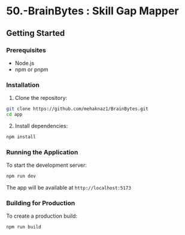 # 50.-BrainBytes : Skill Gap Mapper

## Getting Started

### Prerequisites

- Node.js
- npm or pnpm

### Installation

1. Clone the repository:

```bash
git clone https://github.com/mehaknaz1/BrainBytes.git
cd app
```

2. Install dependencies:

```bash
npm install
```

### Running the Application

To start the development server:

```bash
npm run dev
```

The app will be available at `http://localhost:5173`

### Building for Production

To create a production build:

```bash
npm run build
```
